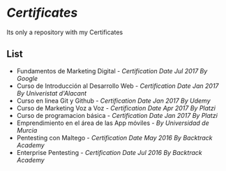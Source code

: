# _Certificates_
Its only a repository with  my  Certificates

## List

* Fundamentos de Marketing Digital - _Certification Date Jul 2017 By Google_
* Curso de Introducción al Desarrollo Web - _Certification Date Jan 2017 By Univeristat d'Alacant_
* Curso en linea Git y Github - _Certification Date Jan 2017 By Udemy_
* Curso de Marketing Voz a Voz - _Certification Date Apr 2017 By Platzi_
* Curso de programacion básica - _Certification Date Jan 2017 By Platzi_
* Emprendimiento en el área de las App móviles - _By Universidad de Murcia_
* Pentesting con Maltego - _Certification Date May 2016 By Backtrack Academy_
* Enterprise Pentesting - _Certification Date Jul 2016 By Backtrack Academy_
